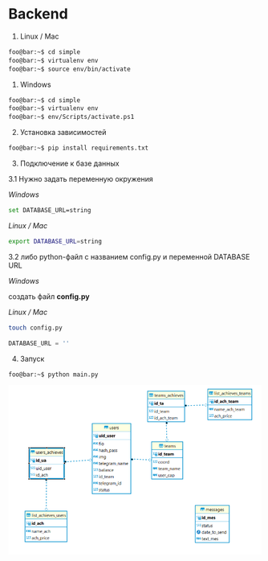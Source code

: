 # Backend


1. Linux / Mac
```bash
foo@bar:~$ cd simple
foo@bar:~$ virtualenv env
foo@bar:~$ source env/bin/activate
```

1. Windows
```bash
foo@bar:~$ cd simple
foo@bar:~$ virtualenv env
foo@bar:~$ env/Scripts/activate.ps1
```

2. Установка зависимостей
```bash
foo@bar:~$ pip install requirements.txt
```

3. Подключение к базе данных

3.1 Нужно задать переменную окружения 

*Windows*
```bash
set DATABASE_URL=string
```

*Linux / Mac*
```bash
export DATABASE_URL=string
```
3.2 либо python-файл c названием config.py и переменной DATABASE URL

*Windows*

создать файл __config.py__

*Linux / Mac*
```bash
touch config.py
```

```python
DATABASE_URL = ''
```

4. Запуск
```bash
foo@bar:~$ python main.py
```

![Database](img/db.png)